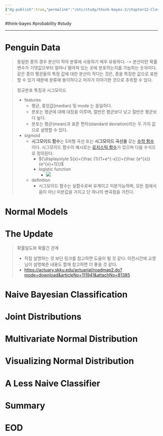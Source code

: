 ```yaml
---
{"dg-publish":true,"permalink":"/etc/study/think-bayes-2/chapter12-Classification/","dgPassFrontmatter":true,"noteIcon":"","created":"","updated":""}
---
```


#think-bayes #probability #study

---

# Penguin Data

> 동일한 종의 경우 분산이 작아 분류에 사용하기 매우 유용하다.
> -> 분산이란 확률변수가 기댓값으부터 얼마나 떨어져 있는 곳에 분포하는지를 가늠하는 숫자이다. 같은 종의 펭귄들의 특정 값에 대한 분산이 작다는 것은, 종을 특징한 값으로 표현할 수 있기 때문에 분류에 용이하다고 저자가 이야기한 것으로 추측할 수 있다.

> 정규분포 특징과 시그모이드
> - features
> 	- 평균, 중앙값(median) 및 mode 는 동일하다.
> 	- 분포는 평균에 대해 대칭을 이루며, 절반은 평균보다 낮고 절반은 평균보다 높다.
> 	- 분포는 평균(mean)과 표준 편차(standard deviation)라는 두 가지 값으로 설명할 수 있다.
> - sigmoid
> 	- **시그모이드 함수**는 S자형 곡선 또는 **시그모이드 곡선을** 갖는 [수학 함수](https://ko.wikipedia.org/wiki/%ED%95%A8%EC%88%98 "함수")이다. 시그모이드 함수의 예시로는 [로지스틱 함수](https://ko.wikipedia.org/wiki/%EB%A1%9C%EC%A7%80%EC%8A%A4%ED%8B%B1_%ED%95%A8%EC%88%98 "로지스틱 함수")가 있으며 다음 수식으로 정의된다.
> 		- ${\displaystyle S(x)={\frac {1}{1+e^{-x}}}={\frac {e^{x}}{e^{x}+1}}}$
> 		- logistic function
> 			- ![](https://i.imgur.com/CBuSSij.png)
> 	- definition
> 		- 시그모이드 함수는 실함수로써 유계이고 미분가능하며, 모든 점에서 음이 아닌 미분값을 가지고 단 하나의 변곡점을 가진다.

# Normal Models

# The Update

> 확률밀도와 확률간 관계
> - 직접 설명하는 것 보단 링크를 참고하면 도움이 될 것 같다. 이전시간에 교영님이 설명해준 내용도 함께 참고하면 더 좋을 것 같다.
> - https://actuary.skku.edu/actuarial/roadmap2.do?mode=download&articleNo=111941&attachNo=81385

# Naive Bayesian Classification
# Joint Distributions
# Multivariate Normal Distribution
# Visualizing Normal Distribution
# A Less Naive Classifier
# Summary
# EOD
